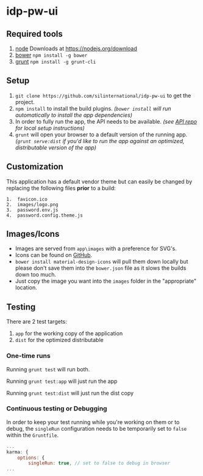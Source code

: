# idp-pw-ui

## Required tools

1.  [node](https://nodejs.org) Downloads at https://nodejs.org/download
2.  [bower](http://bower.io) `npm install -g bower`
3.  [grunt](http://gruntjs.com) `npm install -g grunt-cli`

## Setup

1.  `git clone https://github.com/silinternational/idp-pw-ui` to get the project.
2.  `npm install` to install the build plugins. _(`bower install` will run automatically to install the app dependencies)_
3.  In order to fully run the app, the API needs to be available. _(see [API repo](https://github.com/silinternational/idp-pw-api) for local setup instructions)_
4.  `grunt` will open your browser to a default version of the running app. _(`grunt serve:dist` if you'd like to run the app against an optimized, distributable version of the app)_

## Customization
This application has a default vendor theme but can easily be changed by replacing the following files **prior** to a build:
    
    1.  favicon.ico
    2.  images/logo.png
    3.  password.env.js
    4.  password.config.theme.js

## Images/Icons

*   Images are served from `app\images` with a preference for SVG's.
*   Icons can be found on
[GitHub](https://github.com/google/material-design-icons).
*   `bower install material-design-icons` will pull them down locally but
please don't save them into the `bower.json` file as it slows the builds down
too much.
*   Just copy the image you want into the `images` folder in the "appropriate"
location.

## Testing

There are 2 test targets:

1.  `app` for the working copy of the application
2.  `dist` for the optimized distributable

### One-time runs

Running `grunt test` will run both.

Running `grunt test:app` will just run the app

Running `grunt test:dist` will just run the dist copy

### Continuous testing or Debugging

In order to keep your test running while you're working on them or to debug,
the `singleRun` configuration needs to be temporarily set to `false` within
the `Gruntfile`.

```javascript
...
karma: {
    options: {
        singleRun: true, // set to false to debug in browser
...
```
